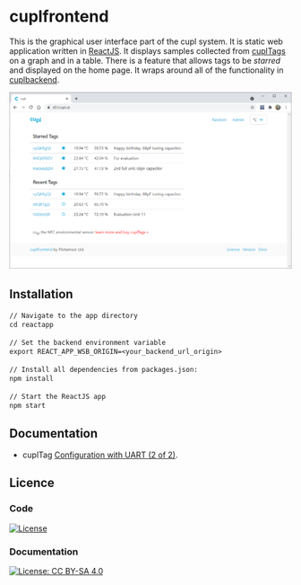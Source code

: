 # cuplfrontend
This is the graphical user interface part of the cupl system. It is static web application written in [ReactJS](https://reactjs.org/). It displays samples collected from   [cuplTags](https://github.com/cuplsensor/cupltag) on a graph and in a table. There is a feature that allows tags to be *starred* and displayed on the home page. It wraps around all of the functionality in [cuplbackend](https://github.com/cuplsensor/cuplbackend).

![cuplfrontend homepage screenshot](cuplfrontend_homepage.PNG)

## Installation

```
// Navigate to the app directory
cd reactapp

// Set the backend environment variable
export REACT_APP_WSB_ORIGIN=<your_backend_url_origin>

// Install all dependencies from packages.json:
npm install

// Start the ReactJS app
npm start
```

## Documentation

* cuplTag [Configuration with UART (2 of 2)](https://github.com/cuplsensor/cuplfrontend/blob/master/docs/guides/configUARTpt2/index.md).

## Licence

### Code

[![License](https://img.shields.io/badge/License-Apache%202.0-blue.svg)](https://opensource.org/licenses/Apache-2.0)

### Documentation

[![License: CC BY-SA 4.0](https://img.shields.io/badge/License-CC%20BY--SA%204.0-lightgrey.svg)](https://creativecommons.org/licenses/by-sa/4.0/)
